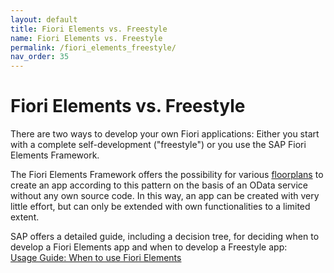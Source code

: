 ```yaml
---
layout: default
title: Fiori Elements vs. Freestyle
name: Fiori Elements vs. Freestyle
permalink: /fiori_elements_freestyle/
nav_order: 35
---
```


<!-- markdownlint-disable MD025 -->

# Fiori Elements vs. Freestyle

There are two ways to develop your own Fiori applications: Either you start with a complete self-development ("freestyle") or you use the SAP Fiori Elements Framework.

The Fiori Elements Framework offers the possibility for various [floorplans](https://experience.sap.com/fiori-design-web/when-to-use-which-floorplan/) to create an app according to this pattern on the basis of an OData service without any own source code. In this way, an app can be created with very little effort, but can only be extended with own functionalities to a limited extent.

SAP offers a detailed guide, including a decision tree, for deciding when to develop a Fiori Elements app and when to develop a Freestyle app:<br>
[Usage Guide: When to use Fiori Elements](https://d.dam.sap.com/a/21EPJi8/SAP%20Fiori%20elements%20Usage%20Guide%20-%20August%202019.pdf)